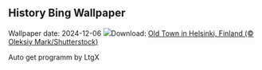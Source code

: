 ## History Bing Wallpaper
Wallpaper date: 2024-12-06
![](https://www.bing.com/th?id=OHR.HelsinkiDusk_EN-IN5970913809_UHD.jpg&w=1000)Download: [Old Town in Helsinki, Finland (© Oleksiy Mark/Shutterstock)](https://www.bing.com/th?id=OHR.HelsinkiDusk_EN-IN5970913809_UHD.jpg)

Auto get programm by LtgX
